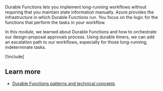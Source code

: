 Durable Functions lets you implement long-running workflows without requiring that you maintain state information manually. Azure provides the infrastructure in which Durable Functions run. You focus on the logic for the functions that perform the tasks in your workflow.

In this module, we learned about Durable Functions and how to orchestrate our design-proposal approvals process. Using durable timers, we can add an escalation path to our workflows, especially for those long-running, indeterminate tasks.

[!include[](../../../includes/azure-sandbox-cleanup.md)]

## Learn more

- [Durable Functions patterns and technical concepts](/azure/azure-functions/durable/durable-functions-concepts)
